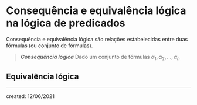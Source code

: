 # Consequência e equivalência lógica na lógica de predicados
Consequência e equivalência lógica são relações estabelecidas entre duas fórmulas (ou conjunto de fórmulas).

> ***Consequência lógica***
> Dado um conjunto de fórmulas $\alpha_1, \alpha_2, \dots, \alpha_n$

## Equivalência lógica

---

created: 12/06/2021
